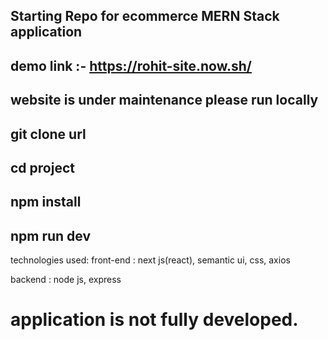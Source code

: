 ## Starting Repo for ecommerce MERN Stack application
## demo link :- https://rohit-site.now.sh/
## website is under maintenance please run locally
## git clone url
## cd project
## npm install
## npm run dev
technologies used:
front-end : next js(react), semantic ui, css, axios

backend : node js, express

# application is not fully developed.
